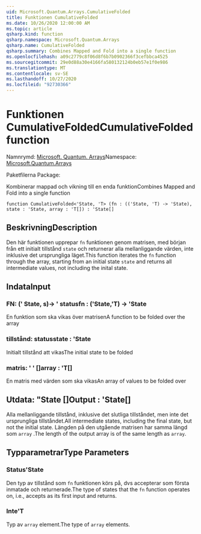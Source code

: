 ```yaml
---
uid: Microsoft.Quantum.Arrays.CumulativeFolded
title: Funktionen CumulativeFolded
ms.date: 10/26/2020 12:00:00 AM
ms.topic: article
qsharp.kind: function
qsharp.namespace: Microsoft.Quantum.Arrays
qsharp.name: CumulativeFolded
qsharp.summary: Combines Mapped and Fold into a single function
ms.openlocfilehash: a09c2779c8f06d8f6b7b0902366f3cefbbca4525
ms.sourcegitcommit: 29e0d88a30e4166fa580132124b0eb57e1f0e986
ms.translationtype: MT
ms.contentlocale: sv-SE
ms.lasthandoff: 10/27/2020
ms.locfileid: "92730366"
---
```

# <a name="cumulativefolded-function"></a><span data-ttu-id="23379-102">Funktionen CumulativeFolded</span><span class="sxs-lookup"><span data-stu-id="23379-102">CumulativeFolded function</span></span>

<span data-ttu-id="23379-103">Namnrymd: [Microsoft. Quantum. Arrays](xref:Microsoft.Quantum.Arrays)</span><span class="sxs-lookup"><span data-stu-id="23379-103">Namespace: [Microsoft.Quantum.Arrays](xref:Microsoft.Quantum.Arrays)</span></span>

<span data-ttu-id="23379-104">Paketfilerna [](https://nuget.org/packages/)</span><span class="sxs-lookup"><span data-stu-id="23379-104">Package: [](https://nuget.org/packages/)</span></span>


<span data-ttu-id="23379-105">Kombinerar mappad och vikning till en enda funktion</span><span class="sxs-lookup"><span data-stu-id="23379-105">Combines Mapped and Fold into a single function</span></span>

```qsharp
function CumulativeFolded<'State, 'T> (fn : (('State, 'T) -> 'State), state : 'State, array : 'T[]) : 'State[]
```


## <a name="description"></a><span data-ttu-id="23379-106">Beskrivning</span><span class="sxs-lookup"><span data-stu-id="23379-106">Description</span></span>

<span data-ttu-id="23379-107">Den här funktionen upprepar `fn` funktionen genom matrisen, med början från ett initialt tillstånd `state` och returnerar alla mellanliggande värden, inte inklusive det ursprungliga läget.</span><span class="sxs-lookup"><span data-stu-id="23379-107">This function iterates the `fn` function through the array, starting from an initial state `state` and returns all intermediate values, not including the inital state.</span></span>

## <a name="input"></a><span data-ttu-id="23379-108">Indata</span><span class="sxs-lookup"><span data-stu-id="23379-108">Input</span></span>

### <a name="fn--statet---state"></a><span data-ttu-id="23379-109">FN: (' State, s)-> ' status</span><span class="sxs-lookup"><span data-stu-id="23379-109">fn : ('State,'T) -> 'State</span></span>

<span data-ttu-id="23379-110">En funktion som ska vikas över matrisen</span><span class="sxs-lookup"><span data-stu-id="23379-110">A function to be folded over the array</span></span>


### <a name="state--state"></a><span data-ttu-id="23379-111">tillstånd: status</span><span class="sxs-lookup"><span data-stu-id="23379-111">state : 'State</span></span>

<span data-ttu-id="23379-112">Initialt tillstånd att vikas</span><span class="sxs-lookup"><span data-stu-id="23379-112">The initial state to be folded</span></span>


### <a name="array--t"></a><span data-ttu-id="23379-113">matris: ' ' []</span><span class="sxs-lookup"><span data-stu-id="23379-113">array : 'T[]</span></span>

<span data-ttu-id="23379-114">En matris med värden som ska vikas</span><span class="sxs-lookup"><span data-stu-id="23379-114">An array of values to be folded over</span></span>



## <a name="output--state"></a><span data-ttu-id="23379-115">Utdata: "State []</span><span class="sxs-lookup"><span data-stu-id="23379-115">Output : 'State[]</span></span>

<span data-ttu-id="23379-116">Alla mellanliggande tillstånd, inklusive det slutliga tillståndet, men inte det ursprungliga tillståndet.</span><span class="sxs-lookup"><span data-stu-id="23379-116">All intermediate states, including the final state, but not the initial state.</span></span>
<span data-ttu-id="23379-117">Längden på den utgående matrisen har samma längd som `array` .</span><span class="sxs-lookup"><span data-stu-id="23379-117">The length of the output array is of the same length as `array`.</span></span>

## <a name="type-parameters"></a><span data-ttu-id="23379-118">Typparametrar</span><span class="sxs-lookup"><span data-stu-id="23379-118">Type Parameters</span></span>

### <a name="state"></a><span data-ttu-id="23379-119">Status</span><span class="sxs-lookup"><span data-stu-id="23379-119">'State</span></span>

<span data-ttu-id="23379-120">Den typ av tillstånd som `fn` funktionen körs på, dvs accepterar som första inmatade och returnerade.</span><span class="sxs-lookup"><span data-stu-id="23379-120">The type of states that the `fn` function operates on, i.e., accepts as its first input and returns.</span></span>
### <a name="t"></a><span data-ttu-id="23379-121">Inte</span><span class="sxs-lookup"><span data-stu-id="23379-121">'T</span></span>

<span data-ttu-id="23379-122">Typ av `array` element.</span><span class="sxs-lookup"><span data-stu-id="23379-122">The type of `array` elements.</span></span>
